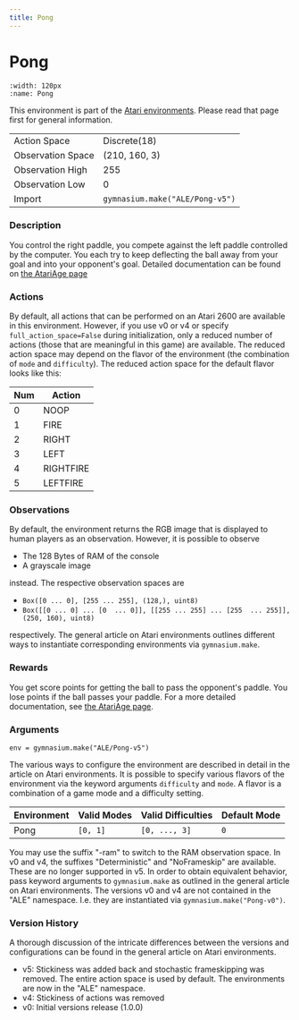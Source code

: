 ```yaml
---
title: Pong
---
```

# Pong

```{figure} ../../_static/videos/atari/pong.gif 
:width: 120px
:name: Pong
```

This environment is part of the <a href='..'>Atari environments</a>. Please read that page first for general information.

|                   |                                 |
|-------------------|---------------------------------|
| Action Space      | Discrete(18)                    |
| Observation Space | (210, 160, 3)                   |
| Observation High  | 255                             |
| Observation Low   | 0                               |
| Import            | `gymnasium.make("ALE/Pong-v5")` |

### Description
You control the right paddle, you compete against the left paddle controlled by the computer. You each try to keep deflecting the ball away from your goal and into your opponent's goal. 
Detailed documentation can be found on [the AtariAge page](https://atariage.com/manual_html_page.php?SoftwareLabelID=587)

### Actions
By default, all actions that can be performed on an Atari 2600 are available in this environment.
However, if you use v0 or v4 or specify `full_action_space=False` during initialization, only a reduced
number of actions (those that are meaningful in this game) are available. The reduced action space may depend on the flavor of the environment (the combination of `mode` and `difficulty`). The reduced action space for the default 
flavor looks like this:

| Num | Action    |
|-----|-----------|
| 0   | NOOP      |
| 1   | FIRE      |
| 2   | RIGHT     |
| 3   | LEFT      |
| 4   | RIGHTFIRE |
| 5   | LEFTFIRE  |



### Observations
By default, the environment returns the RGB image that is displayed to human players as an observation. However, it is possible to observe
- The 128 Bytes of RAM of the console
- A grayscale image

instead. The respective observation spaces are
- `Box([0 ... 0], [255 ... 255], (128,), uint8)`
- `Box([[0 ... 0]
 ...
 [0  ... 0]], [[255 ... 255]
 ...
 [255  ... 255]], (250, 160), uint8)
`

respectively. The general article on Atari environments outlines different ways to instantiate corresponding environments
via `gymnasium.make`.

### Rewards
You get score points for getting the ball to pass the opponent's paddle. You lose points if the ball passes your paddle.
For a more detailed documentation, see [the AtariAge page](https://atariage.com/manual_html_page.php?SoftwareLabelID=587).

### Arguments

```
env = gymnasium.make("ALE/Pong-v5")
```

The various ways to configure the environment are described in detail in the article on Atari environments.
It is possible to specify various flavors of the environment via the keyword arguments `difficulty` and `mode`. 
A flavor is a combination of a game mode and a difficulty setting.

| Environment | Valid Modes | Valid Difficulties | Default Mode |
|-------------|-------------|--------------------|--------------|
| Pong        | `[0, 1]`    | `[0, ..., 3]`      | `0`          |

You may use the suffix "-ram" to switch to the RAM observation space. In v0 and v4, the suffixes "Deterministic" and "NoFrameskip" 
are available. These are no longer supported in v5. In order to obtain equivalent behavior, pass keyword arguments to `gymnasium.make` as outlined in 
the general article on Atari environments.
The versions v0 and v4 are not contained in the "ALE" namespace. I.e. they are instantiated via `gymnasium.make("Pong-v0")`.

### Version History
A thorough discussion of the intricate differences between the versions and configurations can be found in the
general article on Atari environments. 

* v5: Stickiness was added back and stochastic frameskipping was removed. The entire action space is used by default. The environments are now in the "ALE" namespace.
* v4: Stickiness of actions was removed
* v0: Initial versions release (1.0.0)

